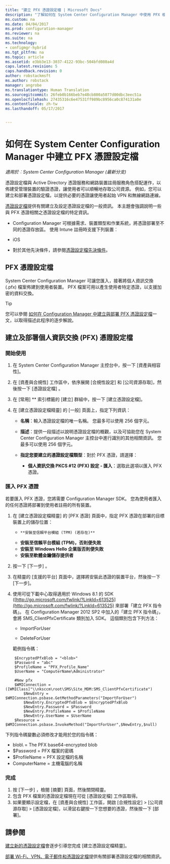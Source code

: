 ```yaml
---
title: "建立 PFX 憑證設定檔 | Microsoft Docs"
description: "了解如何在 System Center Configuration Manager 中使用 PFX 檔案，產生支援加密資料交換的使用者特定憑證。"
ms.custom: na
ms.date: 04/04/2017
ms.prod: configuration-manager
ms.reviewer: na
ms.suite: na
ms.technology:
- configmgr-hybrid
ms.tgt_pltfrm: na
ms.topic: article
ms.assetid: e3bb3e13-3037-4122-93bc-504bfd080a4d
caps.latest.revision: 5
caps.handback.revision: 0
author: robstackmsft
ms.author: robstack
manager: angrobe
ms.translationtype: Human Translation
ms.sourcegitcommit: 26feb0b166beb7e48cb800a5077d00dbc3eec51a
ms.openlocfilehash: 27435316c6e47531ff989bc8956ca0c874131a0e
ms.contentlocale: zh-tw
ms.lasthandoff: 05/17/2017


---
```

# <a name="how-to-create-pfx-certificate-profiles-in-system-center-configuration-manager"></a>如何在 System Center Configuration Manager 中建立 PFX 憑證設定檔

*適用於︰System Center Configuration Manager (最新分支)*

憑證設定檔與 Active Directory 憑證服務和網路裝置註冊服務角色搭配運作，以佈建受管理裝置的驗證憑證，讓使用者可以順暢地存取公司資源。 例如，您可以建立和部署憑證設定檔，以提供必要的憑證讓使用者起始 VPN 和無線網路連線。

[憑證設定檔](../../protect/deploy-use/introduction-to-certificate-profiles.md)提供有關建立及設定憑證設定檔的一般資訊。 本主題會強調說明一些與 PFX 憑證相關之憑證設定檔的特定資訊。

-  Configuration Manager 可根據需求、裝置類型和作業系統，將憑證部署至不同的憑證存放區。 使用 Intune 註冊時支援下列裝置︰

 -   iOS  

- 對於其他先決條件，請參閱[憑證設定檔先決條件](../../protect/plan-design/prerequisites-for-certificate-profiles.md)。

## <a name="pfx-certificate-profiles"></a>PFX 憑證設定檔
System Center Configuration Manager 可讓您匯入，接著將個人資訊交換 (.pfx) 檔案佈建到使用者裝置。 PFX 檔案可用以產生使用者特定憑證，以支援加密的資料交換。

> [!TIP]  
>  您可以參閱 [如何在 Configuration Manager 中建立與部署 PFX 憑證設定檔](http://blogs.technet.com/b/karanrustagi/archive/2015/09/01/how-to-create-and-deploy-pfx-certificate-profiles-in-configuration-manager.aspx)一文，以取得描述此程序的逐步解說。  

## <a name="create-and-deploy-a-personal-information-exchange-pfx-certificate-profile"></a>建立及部署個人資訊交換 (PFX) 憑證設定檔  

### <a name="get-started"></a>開始使用

1.  在 System Center Configuration Manager 主控台中，按一下 [資產與相容性]。  

2.  在 [資產與合規性] 工作區中，依序展開 [合規性設定] 和 [公司資源存取]，然後按一下 [憑證設定檔] 。  

3.  在 [常用] ** 索引標籤的 [建立] 群組中，按一下 [建立憑證設定檔]。

4.  在 [建立憑證設定檔精靈] 的 [一般] 頁面上，指定下列資訊：  

    -   **名稱**：輸入憑證設定檔的唯一名稱。 您最多可以使用 256 個字元。  

    -   **描述**：提供一段描述以說明憑證設定檔的概觀，以及可協助您在 System Center Configuration Manager 主控台中進行識別的其他相關資訊。 您最多可以使用 256 個字元。  

    -   **指定您要建立的憑證設定檔類型**：對於 PFX 憑證，請選擇：  

        -   **個人資訊交換 PKCS #12 (PFX) 設定 - 匯入**：選取此選項以匯入 PFX 憑證。  
       

### <a name="import-a-pfx-certificate"></a>匯入 PFX 憑證

若要匯入 PFX 憑證，您將需要 Configuration Manager SDK。 您為使用者匯入的任何憑證將部署到使用者註冊的所有裝置。

1. 在 [建立憑證設定檔精靈] 的 [PFX 憑證] 頁面中，指定 PFX 憑證在部署的目標裝置上的儲存位置：
    -     **安裝至信賴平台模組 (TPM) (若存在)**  
    -   **安裝至信賴平台模組 (TPM)，否則便失敗** 
    -   **安裝至 Windows Hello 企業版否則便失敗** 
    -   **安裝至軟體金鑰儲存提供者** 
2. 按一下 [下一步] 。 
3. 在精靈的 [支援的平台] 頁面中，選擇將安裝此憑證的裝置平台，然後按一下 [下一步]。
4. 使用可從下載中心取得適用於 Windows 8.1 的 SDK ([http://go.microsoft.com/fwlink/?LinkId=613525](http://go.microsoft.com/fwlink/?LinkId=613525) 來部署「建立 PFX 指令碼」。 在 Configuration Manager 2012 SP2 中加入的「建立 PFX 指令碼」，會將 SMS_ClientPfxCertificate 類別加入 SDK。 這個類別包含下列方法：  

    -   ImportForUser  

    -   DeleteForUser  

     範例指令碼：  

```  
    $EncryptedPfxBlob = "<blob>"  
    $Password = "abc"  
    $ProfileName = "PFX_Profile_Name"  
    $UserName = "ComputerName\Administrator"  

    #New pfx  
    $WMIConnection = ([WMIClass]"\\nksccm\root\SMS\Site_MDM:SMS_ClientPfxCertificate")  
        $NewEntry = $WMIConnection.psbase.GetMethodParameters("ImportForUser")  
        $NewEntry.EncryptedPfxBlob = $EncryptedPfxBlob  
        $NewEntry.Password = $Password  
        $NewEntry.ProfileName = $ProfileName  
        $NewEntry.UserName = $UserName  
    $Resource = $WMIConnection.psbase.InvokeMethod("ImportForUser",$NewEntry,$null)  

```  

下列指令碼變數必須修改才能用於您的指令碼：  

   -   blob\ = The PFX base64-encrypted blob  
   -   $Password = PFX 檔案的密碼  
   -   $ProfileName = PFX 設定檔的名稱  
   -   ComputerName = 主機電腦的名稱   



### <a name="finish-up"></a>完成

1.  按 [下一步] ，檢閱 [摘要]  頁面，然後關閉精靈。  
2.  包含 PFX 檔案的憑證設定檔現在可從 [憑證設定檔]  工作區取得。 
3.  如果要顯示設定檔，在 [資產與合規性] 工作區，開啟 [合規性設定]  >  [公司資源存取]  >  [憑證設定檔]，以滑鼠右鍵按一下您想要的憑證，然後按一下 [部署]。 



## <a name="see-also"></a>請參閱
[建立新的憑證設定檔](../../protect/deploy-use/create-certificate-profiles.md#create-a-new-certificate-profile)會逐步引導您完成 [建立憑證設定檔精靈]。

[部署 Wi-Fi、VPN、電子郵件和憑證設定檔](../../protect/deploy-use/deploy-wifi-vpn-email-cert-profiles.md)提供有關部署憑證設定檔的相關資訊。
